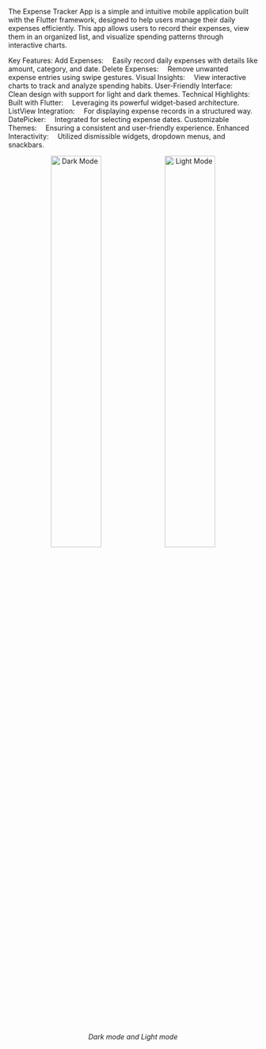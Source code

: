 The Expense Tracker App is a simple and intuitive mobile application built with the Flutter framework, designed to help users manage their daily expenses efficiently. This app allows users to record their expenses, view them in an organized list, and visualize spending patterns through interactive charts.

Key Features:
Add Expenses:
 Easily record daily expenses with details like amount, category, and date.
Delete Expenses:
 Remove unwanted expense entries using swipe gestures.
Visual Insights:
 View interactive charts to track and analyze spending habits.
User-Friendly Interface:
 Clean design with support for light and dark themes.
Technical Highlights:
Built with Flutter:
 Leveraging its powerful widget-based architecture.
ListView Integration:
 For displaying expense records in a structured way.
DatePicker:
 Integrated for selecting expense dates.
Customizable Themes:
 Ensuring a consistent and user-friendly experience.
Enhanced Interactivity:
 Utilized dismissible widgets, dropdown menus, and snackbars.
<p align="center"> <img src="https://github.com/user-attachments/assets/3b76c640-ac6f-4254-b3cd-68750b4e2f24" alt="Dark Mode" width="45%"> <img src="https://github.com/user-attachments/assets/afda2720-79e6-480f-b033-cb67198517ef" alt="Light Mode" width="45%"> </p> <p align="center"><i>Dark mode and Light mode</i></p>
